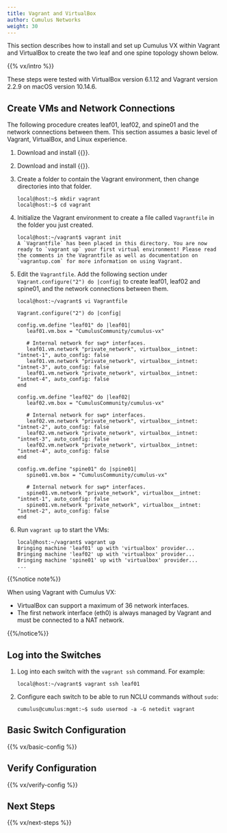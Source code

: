```yaml
---
title: Vagrant and VirtualBox
author: Cumulus Networks
weight: 30
---
```

This section describes how to install and set up Cumulus VX within Vagrant and VirtualBox to create the two leaf and one spine topology shown below.

{{% vx/intro %}}

These steps were tested with VirtualBox version 6.1.12 and Vagrant version 2.2.9 on macOS version 10.14.6.

## Create VMs and Network Connections

The following procedure creates leaf01, leaf02, and spine01 and the network connections between them. This section assumes a basic level of Vagrant, VirtualBox, and Linux experience.

1. Download and install {{<exlink url="https://www.virtualbox.org/wiki/Downloads" text="VirtualBox">}}.

2. Download and install {{<exlink url="https://www.vagrantup.com/downloads.html" text="Vagrant">}}.

3. Create a folder to contain the Vagrant environment, then change directories into that folder.

   ```
   local@host:~$ mkdir vagrant
   local@host:~$ cd vagrant
   ```

4. Initialize the Vagrant environment to create a file called `Vagrantfile` in the folder you just created.

   ```
   local@host:~/vagrant$ vagrant init
   A `Vagrantfile` has been placed in this directory. You are now
   ready to `vagrant up` your first virtual environment! Please read
   the comments in the Vagrantfile as well as documentation on
   `vagrantup.com` for more information on using Vagrant.
   ```

5. Edit the `Vagrantfile`. Add the following section under `Vagrant.configure("2") do |config|` to create leaf01, leaf02 and spine01, and the network connections between them.

   ```
   local@host:~/vagrant$ vi Vagrantfile

   Vagrant.configure("2") do |config|

   config.vm.define "leaf01" do |leaf01|
      leaf01.vm.box = "CumulusCommunity/cumulus-vx"

      # Internal network for swp* interfaces.
      leaf01.vm.network "private_network", virtualbox__intnet: "intnet-1", auto_config: false
      leaf01.vm.network "private_network", virtualbox__intnet: "intnet-3", auto_config: false
      leaf01.vm.network "private_network", virtualbox__intnet: "intnet-4", auto_config: false
   end

   config.vm.define "leaf02" do |leaf02|
      leaf02.vm.box = "CumulusCommunity/cumulus-vx"

      # Internal network for swp* interfaces.
      leaf02.vm.network "private_network", virtualbox__intnet: "intnet-2", auto_config: false
      leaf02.vm.network "private_network", virtualbox__intnet: "intnet-3", auto_config: false
      leaf02.vm.network "private_network", virtualbox__intnet: "intnet-4", auto_config: false
   end

   config.vm.define "spine01" do |spine01|
      spine01.vm.box = "CumulusCommunity/cumulus-vx"

      # Internal network for swp* interfaces.
      spine01.vm.network "private_network", virtualbox__intnet: "intnet-1", auto_config: false
      spine01.vm.network "private_network", virtualbox__intnet: "intnet-2", auto_config: false
   end
   ```

6. Run `vagrant up` to start the VMs:

   ```
   local@host:~/vagrant$ vagrant up
   Bringing machine 'leaf01' up with 'virtualbox' provider...
   Bringing machine 'leaf02' up with 'virtualbox' provider...
   Bringing machine 'spine01' up with 'virtualbox' provider...
   ...
   ```

{{%notice note%}}

When using Vagrant with Cumulus VX:

- VirtualBox can support a maximum of 36 network interfaces.
- The first network interface (eth0) is always managed by Vagrant and must be connected to a NAT network.

{{%/notice%}}

## Log into the Switches

1. Log into each switch with the `vagrant ssh` command. For example:

   ```
   local@host:~/vagrant$ vagrant ssh leaf01
   ```

2. Configure each switch to be able to run NCLU commands without `sudo`:

   ```
   cumulus@cumulus:mgmt:~$ sudo usermod -a -G netedit vagrant
   ```

## Basic Switch Configuration

{{% vx/basic-config %}}

## Verify Configuration

{{% vx/verify-config %}}

## Next Steps

{{% vx/next-steps %}}
